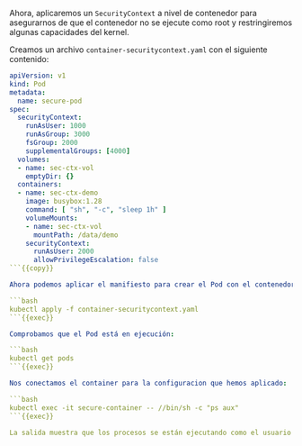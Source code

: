 Ahora, aplicaremos un `SecurityContext` a nivel de contenedor para asegurarnos de que el contenedor no se ejecute como root y restringiremos algunas capacidades del kernel.

Creamos un archivo `container-securitycontext.yaml` con el siguiente contenido:

```yaml
apiVersion: v1
kind: Pod
metadata:
  name: secure-pod
spec:
  securityContext:
    runAsUser: 1000
    runAsGroup: 3000
    fsGroup: 2000
    supplementalGroups: [4000]
  volumes:
  - name: sec-ctx-vol
    emptyDir: {}
  containers:
  - name: sec-ctx-demo
    image: busybox:1.28
    command: [ "sh", "-c", "sleep 1h" ]
    volumeMounts:
    - name: sec-ctx-vol
      mountPath: /data/demo
    securityContext:
      runAsUser: 2000
      allowPrivilegeEscalation: false
```{{copy}}

Ahora podemos aplicar el manifiesto para crear el Pod con el contenedor con su SecurityContext:

```bash
kubectl apply -f container-securitycontext.yaml
```{{exec}}

Comprobamos que el Pod está en ejecución: 

```bash
kubectl get pods
```{{exec}}

Nos conectamos el container para la configuracion que hemos aplicado:

```bash
kubectl exec -it secure-container -- //bin/sh -c "ps aux"
```{{exec}}

La salida muestra que los procesos se están ejecutando como el usuario 2000. Este es el valor de `runAsUser` especificado para el Contenedor. Sobrescribe el valor 1000 que está especificado para el Pod.
